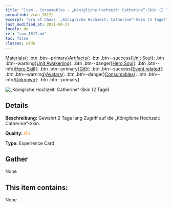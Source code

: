 ```yaml
---
title: "Item - Consumables - „Königliche Hochzeit: Catherine“-Skin (2 Tage)"
permalink: /con_1017/
excerpt: "Era of Chaos  „Königliche Hochzeit: Catherine“-Skin (2 Tage)"
last_modified_at: 2021-04-27
locale: de
ref: "con_1017.md"
toc: false
classes: wide
---
```

 [Materials](/ItemsDE/){: .btn .btn--primary}[Artifacts](/ItemsDE/Artifacts/){: .btn .btn--success}[Unit Soul](/ItemsDE/UnitSoul/){: .btn .btn--warning}[Unit Awakening](/ItemsDE/UnitAwakening/){: .btn .btn--danger}[Hero Soul](/ItemsDE/HeroSoul/){: .btn .btn--info}[Hero Skill](/ItemsDE/HeroSkill/){: .btn .btn--primary}[Gift](/ItemsDE/Gift/){: .btn .btn--success}[Event related](/ItemsDE/Events/){: .btn .btn--warning}[Avatars](/ItemsDE/Avatars/){: .btn .btn--danger}[Consumables](/ItemsDE/Consumables/){: .btn .btn--info}[Unknown](/ItemsDE/Unknown/){: .btn .btn--primary}

 ![„Königliche Hochzeit: Catherine“-Skin (2 Tage)](/images/h/h_Catherine8.jpg)

## Details
 **Beschreibung:** Gewährt 2 Tage lang Zugriff auf die „Königliche Hochzeit: Catherine“-Skin.

 **Quality:** <span style="color: #FF8C00">OK</span>

 **Type:** Experience Card

## Gather

  None

## This item contains:

  None

